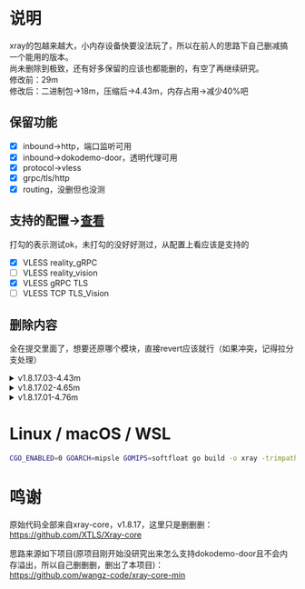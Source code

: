 # 说明

xray的包越来越大，小内存设备快要没法玩了，所以在前人的思路下自己删减搞一个能用的版本。  
尚未删除到极致，还有好多保留的应该也都能删的，有空了再继续研究。  
修改前：29m  
修改后：二进制包->18m，压缩后->4.43m，内存占用->减少40%吧

## 保留功能
- [x] inbound->http，端口监听可用
- [x] inbound->dokodemo-door，透明代理可用
- [x] protocol->vless
- [x] grpc/tls/http
- [x] routing，没删但也没测

## 支持的配置->[查看](https://github.com/mzkingkk/xray-core-min/blob/main/examples/vless_reality_grpc.json)
打勾的表示测试ok，未打勾的没好好测过，从配置上看应该是支持的  
- [x] VLESS reality_gRPC
- [ ] VLESS reality_vision
- [x] VLESS gRPC TLS
- [ ] VLESS TCP TLS_Vision

## 删除内容
全在提交里面了，想要还原哪个模块，直接revert应该就行（如果冲突，记得拉分支处理）

<details>
<summary>v1.8.17.03-4.43m</summary>

- [x] delete stats
- [x] delete freedom
- [x] delete observatory
- [x] delete app/metrics
- [x] delete app/log/command
- [x] delete app/router/command
- [x] delete commands-all-tls
- [x] delete delete commands-all-api

</details>

<details>
<summary>v1.8.17.02-4.65m</summary>

- [x] delete utp
- [x] delete loopback
- [x] delete blackhole
- [x] delete bittorrent
- [x] delete dns and fakedns

</details>

<details>
<summary>v1.8.17.01-4.76m</summary>

- [x] delete vmess
- [x] delete quic
- [x] delete trojan
- [x] delete shadowsocks
- [x] delete splithttp
- [x] delete wireguard
- [x] delete wechat
- [x] delete kcp
- [x] delete httpupgrade
- [x] delete domainsocket
- [x] delete websocket
- [x] delete srtp
- [x] delete yaml
- [x] delete toml
- [x] delete udp
- [x] delete socks
- [x] delete server.go
- [x] delete test.go

</details>

# Linux / macOS / WSL

```bash
CGO_ENABLED=0 GOARCH=mipsle GOMIPS=softfloat go build -o xray -trimpath -ldflags "-s -w -buildid=" ./main
```

# 鸣谢
原始代码全部来自xray-core，v1.8.17，这里只是删删删：  
https://github.com/XTLS/Xray-core

思路来源如下项目(原项目刚开始没研究出来怎么支持dokodemo-door且不会内存溢出，所以自己删删删，删出了本项目)：  
https://github.com/wangz-code/xray-core-min
